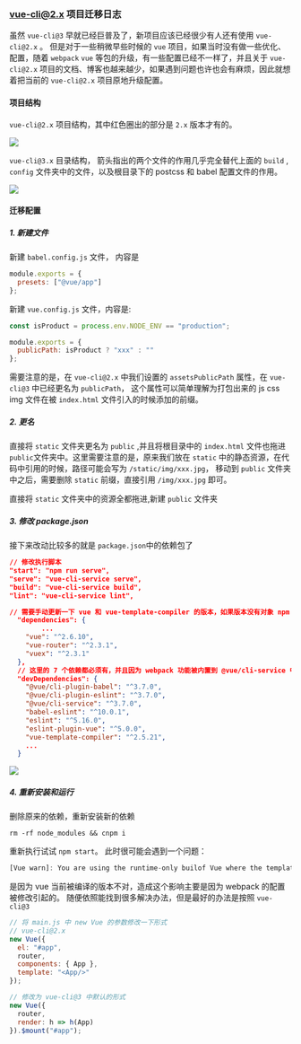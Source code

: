 ### vue-cli@2.x 项目迁移日志

虽然 `vue-cli@3` 早就已经巨普及了，新项目应该已经很少有人还有使用 `vue-cli@2.x` 。 但是对于一些稍微早些时候的 `vue` 项目，如果当时没有做一些优化、配置，随着 `webpack` `vue` 等包的升级，有一些配置已经不一样了，并且关于 `vue-cli@2.x` 项目的文档、博客也越来越少，如果遇到问题也许也会有麻烦，因此就想着把当前的 `vue-cli@2.x` 项目原地升级配置。

#### 项目结构

`vue-cli@2.x` 项目结构，其中红色圈出的部分是 `2.x` 版本才有的。

![](https://chatflow-files-cdn-1256085166.file.myqcloud.com/rYXJW-image.png)

`vue-cli@3.x` 目录结构， 箭头指出的两个文件的作用几乎完全替代上面的 `build` , `config` 文件夹中的文件，以及根目录下的 postcss 和 babel 配置文件的作用。

![](https://chatflow-files-cdn-1256085166.file.myqcloud.com/8Bm34-image.png)

#### 迁移配置

##### 1. 新建文件

新建 `babel.config.js` 文件， 内容是

```js
module.exports = {
  presets: ["@vue/app"]
};
```

新建 `vue.config.js` 文件，内容是:

```js
const isProduct = process.env.NODE_ENV == "production";

module.exports = {
  publicPath: isProduct ? "xxx" : ""
};
```

需要注意的是，在 `vue-cli@2.x` 中我们设置的 `assetsPublicPath` 属性，在 `vue-cli@3` 中已经更名为 `publicPath`， 这个属性可以简单理解为打包出来的 js css img 文件在被 `index.html` 文件引入的时候添加的前缀。

##### 2. 更名

直接将 `static` 文件夹更名为 `public` ,并且将根目录中的 `index.html` 文件也拖进 `public`文件夹中。这里需要注意的是，原来我们放在 `static` 中的静态资源，在代码中引用的时候，路径可能会写为 `/static/img/xxx.jpg`， 移动到 `public` 文件夹中之后，需要删除 `static` 前缀，直接引用 `/img/xxx.jpg` 即可。

直接将 `static` 文件夹中的资源全都拖进,新建 `public` 文件夹

##### 3. 修改 package.json

接下来改动比较多的就是 `package.json`中的依赖包了

```json
// 修改执行脚本
"start": "npm run serve",
"serve": "vue-cli-service serve",
"build": "vue-cli-service build",
"lint": "vue-cli-service lint",
```

```json
// 需要手动更新一下 vue 和 vue-template-compiler 的版本，如果版本没有对象 npm start 就不成功，但是也不是严格的版本号一致，具体没研究过对应关系，直接从 vue-cli@3 初始化项目中抄版本号即可
  "dependencies": {
		...
    "vue": "^2.6.10",
    "vue-router": "^2.3.1",
    "vuex": "^2.3.1"
  },
  // 这里的 7 个依赖都必须有，并且因为 webpack 功能被内置到 @vue/cli-service 中去了，所以原来 devDependencies 中根打包相关的依赖包都可以删除了。
  "devDependencies": {
    "@vue/cli-plugin-babel": "^3.7.0",
    "@vue/cli-plugin-eslint": "^3.7.0",
    "@vue/cli-service": "^3.7.0",
    "babel-eslint": "^10.0.1",
    "eslint": "^5.16.0",
    "eslint-plugin-vue": "^5.0.0",
    "vue-template-compiler": "^2.5.21",
    ...
  }
```

![](https://chatflow-files-cdn-1256085166.file.myqcloud.com/NjH8f-image.png)

##### 4. 重新安装和运行

删除原来的依赖，重新安装新的依赖

```shell
rm -rf node_modules && cnpm i
```

重新执行试试 `npm start`。 此时很可能会遇到一个问题：

```js
[Vue warn]: You are using the runtime-only builof Vue where the template compiler is noavailable. Either pre-compile the templates intrender functions, or use the compiler-includebuild.
```

是因为 vue 当前被编译的版本不对，造成这个影响主要是因为 webpack 的配置被修改引起的。 随便依照能找到很多解决办法，但是最好的办法是按照 `vue-cli@3`

```js
// 将 main.js 中 new Vue 的参数修改一下形式
// vue-cli@2.x
new Vue({
  el: "#app",
  router,
  components: { App },
  template: "<App/>"
});

// 修改为 vue-cli@3 中默认的形式
new Vue({
  router,
  render: h => h(App)
}).$mount("#app");
```

